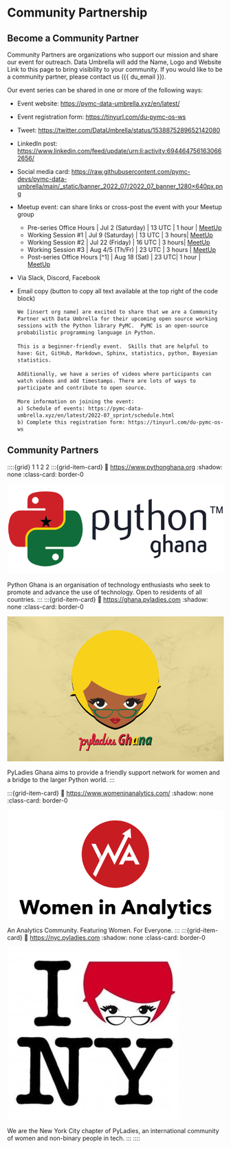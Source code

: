 # Community Partnership

## Become a Community Partner

Community Partners are organizations who support our mission and share our event for outreach.  Data Umbrella will add the Name, Logo and Website Link to this page to bring visibility to your community.  If you would like to be a community partner, please contact us ({{ du_email }}).

Our event series can be shared in one or more of the following ways:  
- Event website: https://pymc-data-umbrella.xyz/en/latest/
- Event registration form:  https://tinyurl.com/du-pymc-os-ws
- Tweet:  https://twitter.com/DataUmbrella/status/1538875289652142080
- LinkedIn post: ​​https://www.linkedin.com/feed/update/urn:li:activity:6944647561630662656/
- Social media card:  https://raw.githubusercontent.com/pymc-devs/pymc-data-umbrella/main/_static/banner_2022_07/2022_07_banner_1280×640px.png
- Meetup event: can share links or cross-post the event with your Meetup group
    - Pre-series Office Hours | Jul 2 (Saturday) | 13 UTC | 1 hour | [MeetUp](https://www.meetup.com/data-umbrella/events/286552154/)
    - Working Session #1      | Jul 9 (Saturday) | 13 UTC | 3 hours| [MeetUp](https://www.meetup.com/data-umbrella/events/286552452/)
    - Working Session #2      | Jul 22 (Friday)  | 16 UTC | 3 hours| [MeetUp](https://www.meetup.com/data-umbrella/events/286628677/)
    - Working Session #3      | Aug 4/5 (Th/Fr)  | 23 UTC  | 3 hours | [MeetUp](https://www.meetup.com/data-umbrella/events/286628723/)
    - Post-series Office Hours [^1] | Aug 18 (Sat) | 23 UTC| 1 hour  | [MeetUp](https://www.meetup.com/data-umbrella/events/286628791/)
- Via Slack, Discord, Facebook
- Email copy (button to copy all text available at the top right of the code block)

  ```none
  We [insert org name] are excited to share that we are a Community Partner with Data Umbrella for their upcoming open source working sessions with the Python library PyMC.  PyMC is an open-source probabilistic programming language in Python.

  This is a beginner-friendly event.  Skills that are helpful to have: Git, GitHub, Markdown, Sphinx, statistics, python, Bayesian statistics.

  Additionally, we have a series of videos where participants can watch videos and add timestamps. There are lots of ways to participate and contribute to open source.

  More information on joining the event:
  a) Schedule of events: https://pymc-data-umbrella.xyz/en/latest/2022-07_sprint/schedule.html
  b) Complete this registration form: https://tinyurl.com/du-pymc-os-ws
  ```

## Community Partners

::::{grid} 1 1 2 2
:::{grid-item-card}
:link: https://www.pythonghana.org
:shadow: none
:class-card: border-0

![Python Ghana](../../_static/community_partners/python_ghana.png)

Python Ghana is an organisation of technology enthusiasts who seek to promote and advance the use of technology. Open to residents of all countries.
:::
:::{grid-item-card}
:link: https://ghana.pyladies.com
:shadow: none
:class-card: border-0

![PyLadies Ghana](../../_static/community_partners/pyladies_ghana.png)

PyLadies Ghana aims to provide a friendly support network for women and a bridge to the larger Python world.
:::

:::{grid-item-card}
:link: https://www.womeninanalytics.com/
:shadow: none
:class-card: border-0

![Women in Analytics](../../_static/community_partners/wia.png)

An Analytics Community. Featuring Women. For Everyone.
:::
:::{grid-item-card}
:link: https://nyc.pyladies.com
:shadow: none
:class-card: border-0

![New York City PyLadies](../../_static/community_partners/nyc_pyladies.jpg)

We are the New York City chapter of PyLadies, an international community of women and non-binary people in tech.
:::
::::